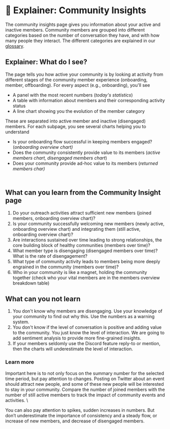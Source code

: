 # 👥 Explainer: Community Insights

The community insights page gives you information about your active and inactive members. Community members are grouped into different categories based on the number of conversation they have, and with how many people they interact. The different categories are explained in our [glossary](../overview/glossary.md).&#x20;



## Explainer: What do I see?

The page tells you how active your community is by looking at activity from different stages of the community member experience (onboarding, member, offboarding). For every aspect (e.g., onboarding), you'll see&#x20;

* A panel with the most recent numbers (_today's statistics_)
* A table with information about members and their corresponding activity status
* A line chart showing you the evolution of the member category

These are separated into active member and inactive (disengaged) members. For each subpage, you see several charts helping you to understand

* Is your onboarding flow successful in keeping members engaged? (_onboarding overview chart)_
* Does the community consistently provide value to its members (_active members chart, disengaged members chart_)
* Does your community provide ad-hoc value to its members (_returned members char)_

\
What can you learn from the Community Insight page
--------------------------------------------------

1. Do your outreach activities attract sufficient new members (joined members, onboarding overview chart)?&#x20;
2. Is your community successfully welcoming new members (newly active, onboarding overview chart) and integrating them (still active, onboarding overview chart)?
3. Are interactions sustained over time leading to strong relationships, the core building block of healthy communities (members over time)?
4. What member type is disengaging (disengaged members over time)? What is the rate of disengagement?
5. What type of community activity leads to members being more deeply engrained in the community (members over time)?
6. Who in your community is like a magnet, holding the community together (check who your vital members are in the members overview breakdown table)



## What can you not learn

1. You don't know why members are disengaging. Use your knowledge of your community to find out why this. Use the numbers as a warning system.
2. You don't know if the level of conversation is positive and adding value to the community. You just know the level of interaction. We are going to add sentiment analysis to provide more fine-grained insights.&#x20;
3. If your members seldomly use the Discord feature reply-to or mention, then the charts will underestimate the level of interaction.



### Learn more

Important here is to not only focus on the summary number for the selected time period, but pay attention to changes. Posting on Twitter about an event should attract new people, and some of these new people will be interested to stay in your community. Compare the number of joined members with the number of still active members to track the impact of community events and activities. \


You can also pay attention to spikes, sudden increases in numbers. But don’t underestimate the importance of consistency and a steady flow, or increase of new members, and decrease of disengaged members.&#x20;
